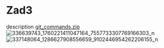 # Zad3
description
[git_commands.zip](https://github.com/Jakub20Nowak02/Zad3/files/11050390/git_commands.zip)
![336639743_1760221411047164_7557733307769166303_n](https://user-images.githubusercontent.com/128644755/227196278-2c22c9bb-e1d9-41ce-9b6f-52dfc7be4fff.jpg)
![337148064_1286627908556659_9102446954262206155_n](https://user-images.githubusercontent.com/128644755/227196287-8b07ce47-4146-4854-aeff-ceba09f70e96.jpg)
